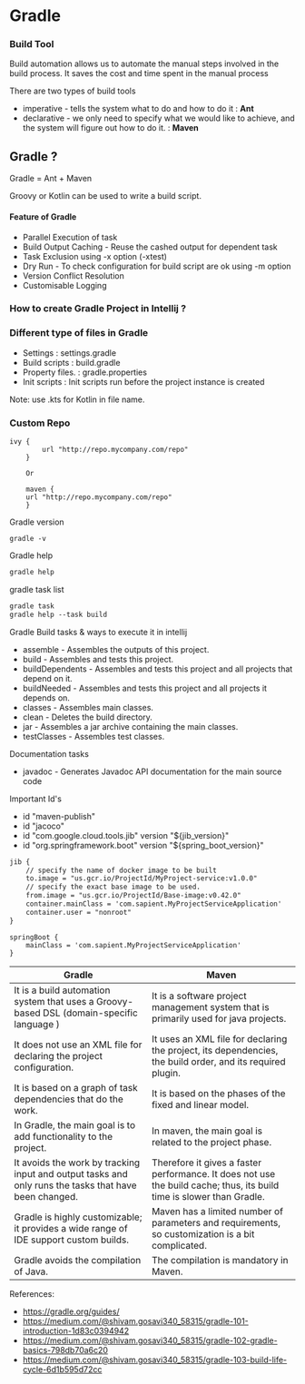 # Gradle
### Build Tool
Build automation allows us to automate the manual steps involved in the build process. It saves the cost and time spent in the manual process

There are two types of build tools
+ imperative - tells the system what to do and how to do it : <b>Ant</b>
+ declarative - we only need to specify what we would like to achieve, and the system will figure out how to do it. :  <b>Maven</b>

## Gradle ? 
Gradle = Ant + Maven

Groovy or Kotlin can be used to write a build script.

#### Feature of Gradle 
+ Parallel Execution of task 
+ Build Output Caching - Reuse the cashed output for dependent task 
+ Task Exclusion using -x option (-xtest)
+ Dry Run - To check configuration for build script are ok using -m option 
+ Version Conflict Resolution
+ Customisable Logging

### How to create Gradle Project in Intellij ? 

### Different type of files in Gradle
+ Settings : settings.gradle
+ Build scripts : build.gradle
+ Property files. : gradle.properties
+ Init scripts : Init scripts run before the project instance is created

Note: use .kts for Kotlin in file name.

### Custom Repo 
```
ivy {
        url "http://repo.mycompany.com/repo"
    }
    
    Or 
    
    maven {
    url "http://repo.mycompany.com/repo"
    }

```

Gradle version 
```
gradle -v
```
Gradle help
```dtd
gradle help
```
gradle task list
```dtd
gradle task
gradle help --task build
```
Gradle Build tasks & ways to execute it in intellij
+ assemble - Assembles the outputs of this project.
+ build - Assembles and tests this project.
+ buildDependents - Assembles and tests this project and all projects that depend on it.
+ buildNeeded - Assembles and tests this project and all projects it depends on.
+ classes - Assembles main classes.
+ clean - Deletes the build directory.
+ jar - Assembles a jar archive containing the main classes.
+ testClasses - Assembles test classes.

Documentation tasks
+ javadoc - Generates Javadoc API documentation for the main source code

Important Id's
+ id "maven-publish"
+ id "jacoco"
+ id "com.google.cloud.tools.jib" version "${jib_version}"
+ id "org.springframework.boot" version "${spring_boot_version}"

```dtd
jib {
    // specify the name of docker image to be built
    to.image = "us.gcr.io/ProjectId/MyProject-service:v1.0.0"
    // specify the exact base image to be used.
    from.image = "us.gcr.io/ProjectId/Base-image:v0.42.0"
    container.mainClass = 'com.sapient.MyProjectServiceApplication'
    container.user = "nonroot"
}

```

```
springBoot {
    mainClass = 'com.sapient.MyProjectServiceApplication'
}
```


| Gradle                                                                                                | 	Maven                                                                                                                |
|-------------------------------------------------------------------------------------------------------|-----------------------------------------------------------------------------------------------------------------------|
| It is a build automation system that uses a Groovy-based DSL (domain-specific language )	             | It is a software project management system that is primarily used for java projects.                                  |
|It does not use an XML file for declaring the project configuration.| 	It uses an XML file for declaring the project, its dependencies, the build order, and its required plugin.           |
| It is based on a graph of task dependencies that do the work.                                         | 	It is based on the phases of the fixed and linear model.                                                             |
| In Gradle, the main goal is to add functionality to the project.                                      | 	In maven, the main goal is related to the project phase.                                                             |
| It avoids the work by tracking input and output tasks and only runs the tasks that have been changed. | Therefore it gives a faster performance.	It does not use the build cache; thus, its build time is slower than Gradle. |
| Gradle is highly customizable; it provides a wide range of IDE support custom builds.	                | Maven has a limited number of parameters and requirements, so customization is a bit complicated.                     |
| Gradle avoids the compilation of Java.	                                                               | The compilation is mandatory in Maven.                                                                                |

References:
+ https://gradle.org/guides/
+ https://medium.com/@shivam.gosavi340_58315/gradle-101-introduction-1d83c0394942
+ https://medium.com/@shivam.gosavi340_58315/gradle-102-gradle-basics-798db70a6c20
+ https://medium.com/@shivam.gosavi340_58315/gradle-103-build-life-cycle-6d1b595d72cc
